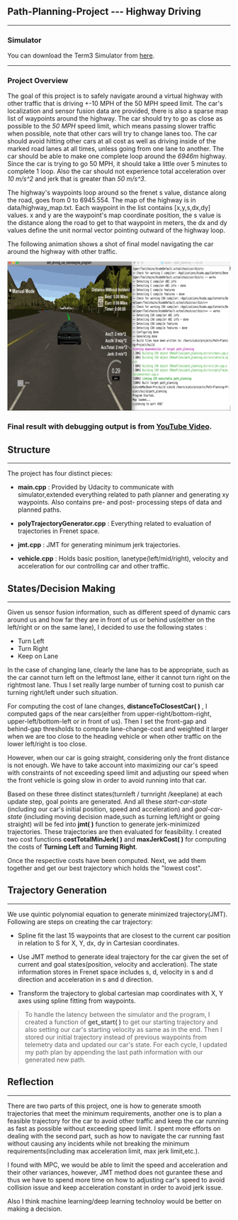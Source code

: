 
## Path-Planning-Project  --- Highway Driving
---

### Simulator

You can download the Term3 Simulator from [here](https://github.com/udacity/self-driving-car-sim/releases).

---

### Project Overview

The goal of this project is to safely navigate around a virtual highway with other traffic that is driving +-10 MPH of the 50 MPH speed limit. The car's localization and sensor fusion data are provided, there is also a sparse map list of waypoints around the highway. The car should try to go as close as possible to the *50 MPH* speed limit, which means passing slower traffic when possible, note that other cars will try to change lanes too. The car should avoid hitting other cars at all cost as well as driving inside of the marked road lanes at all times, unless going from one lane to another. The car should be able to make one complete loop around the *6946m* highway. Since the car is trying to go 50 MPH, it should take a little over 5 minutes to complete 1 loop. Also the car should not experience total acceleration over *10 m/s^2* and jerk that is greater than *50 m/s^3*.

The highway's waypoints loop around so the frenet s value, distance along the road, goes from 0 to 6945.554. The map of the highway is in data/highway_map.txt. Each waypoint in the list contains [x,y,s,dx,dy] values. x and y are the waypoint's map coordinate position, the s value is the distance along the road to get to that waypoint in meters, the dx and dy values define the unit normal vector pointing outward of the highway loop.

The following animation shows a shot of final model navigating the car around the highway with other traffic.

![path](path_planning.gif)


### Final result with debugging output is from [YouTube Video](https://www.youtube.com/watch?v=DruJLrsjw5Q&feature=youtu.be).

## Structure
---

The project has four distinct pieces:

* **main.cpp** : Provided by Udacity to communicate with simulator,extended everything related to path planner and generating xy waypoints. Also contains pre- and post- processing steps of data and planned paths.


* **polyTrajectoryGenerator.cpp** : Everything related to evaluation of trajectories in Frenet space.


* **jmt.cpp** : JMT for generating minimum jerk trajectories.
 
 
* **vehicle.cpp** : Holds basic position, lanetype(left/mid/right),  velocity and acceleration for our controlling car and other traffic.

## States/Decision Making
---

Given us sensor fusion information, such as different speed of dynamic cars around us and how far they are in front of us or behind us(either on the left/right or on the same lane), I decided to use the following states :

* Turn Left
* Turn Right
* Keep on Lane

In the case of changing lane, clearly the lane has to be appropriate, such as the car cannot turn left on the leftmost lane, either it cannot turn right on the rightmost lane. Thus I set really large number of turning cost to punish car turning right/left under such situation. 

For computing the cost of lane changes, **distanceToClosestCar( )** , I computed gaps of the near cars(either from upper-right/bottom-right, upper-left/bottom-left or in front of us). Then I set the front-gap and behind-gap thresholds to compute lane-change-cost and weighted it larger when we are too close to the heading vehicle or when other traffic on the lower left/right is too close.

However, when our car is going straight, considering only the front distance is not enough. We have to take account into maximizing our car's speed with constraints of not exceeding speed limit and adjusting our speed when the front vehicle is going slow in order to avoid running into that car.  

Based on these three distinct states(turnleft / turnright /keeplane) at each update step, goal points are generated. And all these *start-car-state* (including our car's initial position, speed and acceleration) and *goal-car-state* (including moving decision made,such as turning left/right or going straight) will be fed into **jmt( )** function to generate jerk-minimized trajectories. These trajectories are then evaluated for feasibility. I created two cost functions **costTotalMinJerk( )** and **maxJerkCost( )** for computing the costs of **Turning Left** and **Turning Right**. 

Once the respective costs have been computed. Next, we add them together and get our best trajectory which holds the "lowest cost".

## Trajectory Generation
---

We use quintic polynomial equation to generate minimized trajectory(JMT). Following are steps on creating the car trajectory:

* Spline fit the last 15 waypoints that are closest to the current car position in relation to S for X, Y, dx, dy in Cartesian coordinates.

* Use JMT method to generate ideal trajectory for the car given the set of current and goal states(position, velocity and accleration). The state information stores in Frenet space includes s, d, velocity in s and d direction and acceleration in s and d direction. 

* Transform the trajectory to global cartesian map coordinates with X, Y axes using spline fitting from waypoints.

>To handle the latency between the simulator and the program, I created a function of **get_start( )** to get our starting trajectory and also setting our car's starting velocity as same as in the end. Then I stored our initial trajectory instead of previous waypoints from telemetry data and updated our car's state. For each cycle, I updated my path plan by appending the last path information with our generated new path.


## Reflection
---

There are two parts of this project, one is how to generate smooth trajectories that meet the minimum requirements, another one is to plan a feasible trajectory for the car to avoid other traffic and keep the car running as fast as possible without exceeding speed limit. I spent more efforts on dealing with the second part, such as how to navigate the car running fast without causing any incidents while not breaking the minimum requirements(including max acceleration limit, max jerk limit,etc.).

I found with MPC, we would be able to limit the speed and acceleration and their other variances, however, JMT method does not gurantee these and thus we have to spend more time on how to adjusting car's speed to avoid collision issue and keep acceleration constant in order to avoid jerk issue.

Also I think machine learning/deep learning technoloy would be better on making a decision. 


```python

```
